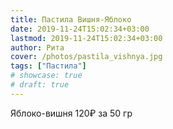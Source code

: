 ```yaml
---
title: Пастила Вишня-Яблоко
date: 2019-11-24T15:02:34+03:00
lastmod: 2019-11-24T15:02:34+03:00
author: Рита
cover: /photos/pastila_vishnya.jpg
tags: ["Пастила"]
# showcase: true
# draft: true
---
```


Яблоко-вишня 120₽ за 50 гр

